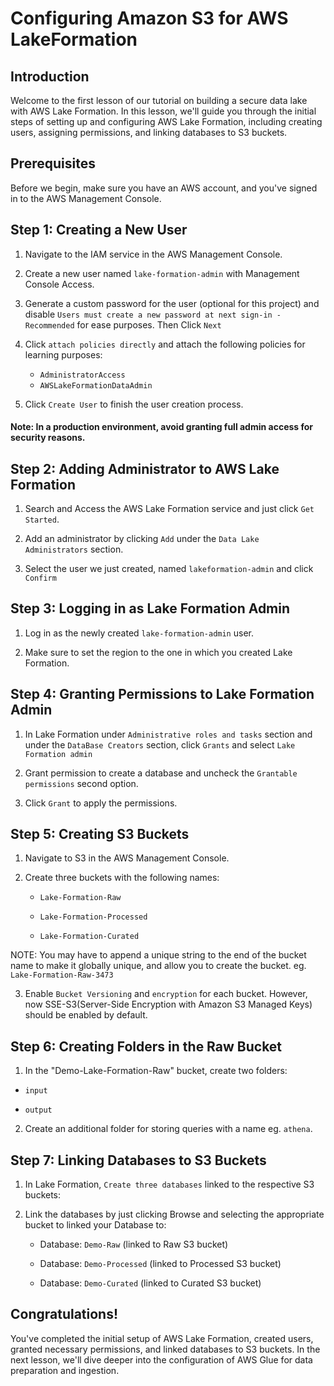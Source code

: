 # Configuring Amazon S3 for AWS LakeFormation
## Introduction
Welcome to the first lesson of our tutorial on building a secure data lake with AWS Lake Formation. In this lesson, we'll guide you through the initial steps of setting up and configuring AWS Lake Formation, including creating users, assigning permissions, and linking databases to S3 buckets.

## Prerequisites
Before we begin, make sure you have an AWS account, and you've signed in to the AWS Management Console.

## Step 1: Creating a New User
1. Navigate to the IAM service in the AWS Management Console.

2. Create a new user named `lake-formation-admin` with Management Console Access.

3. Generate a custom password for the user (optional for this project) and disable `Users must create a new password at next sign-in - Recommended` for ease purposes. Then Click `Next`

4. Click `attach policies directly` and attach the following policies for learning purposes:
    - `AdministratorAccess`
    - `AWSLakeFormationDataAdmin`

5. Click `Create User` to finish the user creation process.

#### Note: In a production environment, avoid granting full admin access for security reasons.

## Step 2: Adding Administrator to AWS Lake Formation
1. Search and Access the AWS Lake Formation service and just click `Get Started`.

2. Add an administrator by clicking `Add` under the `Data Lake Administrators` section.

3. Select the user we just created, named `lakeformation-admin` and click `Confirm`

## Step 3: Logging in as Lake Formation Admin
1. Log in as the newly created `lake-formation-admin` user.

2. Make sure to set the region to the one in which you created Lake Formation.

## Step 4: Granting Permissions to Lake Formation Admin
1. In Lake Formation under `Administrative roles and tasks` section and under the `DataBase Creators` section, click `Grants` and select `Lake Formation admin`

2. Grant permission to create a database and uncheck the `Grantable permissions` second option.

3. Click `Grant` to apply the permissions.

## Step 5: Creating S3 Buckets
1. Navigate to S3 in the AWS Management Console.

2. Create three buckets with the following names:
    - `Lake-Formation-Raw`

    - `Lake-Formation-Processed`
      
    - `Lake-Formation-Curated`

NOTE: You may have to append a unique string to the end of the bucket name to make it globally unique, and allow you to create the bucket. eg. `Lake-Formation-Raw-3473`

3. Enable `Bucket Versioning` and `encryption` for each bucket. However, now SSE-S3(Server-Side Encryption with Amazon S3 Managed Keys) should be enabled by default.

## Step 6: Creating Folders in the Raw Bucket
1. In the "Demo-Lake-Formation-Raw" bucket, create two folders:
- `input`

- `output`

2. Create an additional folder for storing queries with a name eg. `athena`.

## Step 7: Linking Databases to S3 Buckets
1. In Lake Formation, `Create three databases` linked to the respective S3 buckets:

2. Link the databases by just clicking Browse and selecting the appropriate bucket to linked your Database to:
    - Database: `Demo-Raw` (linked to Raw S3 bucket)

    - Database: `Demo-Processed` (linked to Processed S3 bucket)

    - Database: `Demo-Curated` (linked to Curated S3 bucket)

## Congratulations! 
You've completed the initial setup of AWS Lake Formation, created users, granted necessary permissions, and linked databases to S3 buckets. In the next lesson, we'll dive deeper into the configuration of AWS Glue for data preparation and ingestion.
